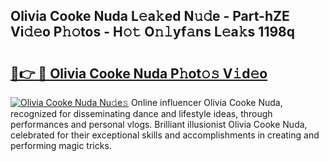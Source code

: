 ## Olivia Cooke Nuda L𝚎a𝚔ed N𝚞𝚍e - Part-hZE Vi𝚍𝚎o P𝚑𝚘tos - H𝚘𝚝 O𝚗𝚕yf𝚊ns L𝚎a𝚔s 1198q

# <h2><a href="http://kf319h.oniu.top/?m=Olivia+Cooke+Nuda">🔗👉 🔴 Olivia Cooke Nuda P𝚑ot𝚘𝚜 V𝚒d𝚎o</a></h2>

[![Olivia Cooke Nuda Nu𝚍e𝚜](https://i.imgur.com/0qMVB7G.gif)](http://kf319h.oniu.top/?m=Olivia+Cooke+Nuda)
Online influencer Olivia Cooke Nuda, recognized for disseminating dance and lifestyle ideas, through performances and personal vlogs. Brilliant illusionist Olivia Cooke Nuda, celebrated for their exceptional skills and accomplishments in creating and performing magic tricks.  
